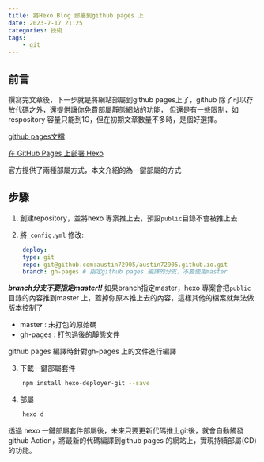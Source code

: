 ```yaml
---
title: 將Hexo Blog 部屬到github pages 上
date: 2023-7-17 21:25
categories: 技術
tags:
    - git
---
```


## 前言

撰寫完文章後，下一步就是將網站部屬到github pages上了，github 除了可以存放代碼之外，還提供讓你免費部屬靜態網站的功能，
但還是有一些限制，如respository 容量只能到1G，但在初期文章數量不多時，是個好選擇。

[github pages文檔](https://docs.github.com/zh/pages/getting-started-with-github-pages/about-github-pages)

[在 GitHub Pages 上部署 Hexo](https://hexo.io/zh-tw/docs/github-pages)

官方提供了兩種部屬方式，本文介紹的為一鍵部屬的方式

## 步驟

1. 創建repository，並將hexo 專案推上去，預設`public`目錄不會被推上去

2. 將`_config.yml` 修改:

```yaml
    deploy:
    type: git
    repo: git@github.com:austin72905/austin72905.github.io.git
    branch: gh-pages # 指定github pages 編譯的分支，不要使用master

```

***branch分支不要指定master!!***
如果branch指定master，hexo 專案會把`public`目錄的內容推到master 上，蓋掉你原本推上去的內容，這樣其他的檔案就無法做版本控制了

* master : 未打包的原始碼
* gh-pages : 打包過後的靜態文件

github pages 編譯時針對gh-pages 上的文件進行編譯

3. 下載一鍵部屬套件

```bash
    npm install hexo-deployer-git --save
```

4. 部屬

```bash
    hexo d
```

透過 hexo 一鍵部屬套件部屬後，未來只要更新代碼推上git後，就會自動觸發github Action，將最新的代碼編譯到github pages 的網站上，實現持續部屬(CD)的功能。